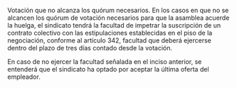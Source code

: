 Votación que no alcanza los quórum necesarios. En los casos en que no se alcancen los quórum de votación necesarios para que la asamblea acuerde la huelga, el sindicato tendrá la facultad de impetrar la suscripción de un contrato colectivo con las estipulaciones establecidas en el piso de la negociación, conforme al artículo 342, facultad que deberá ejercerse dentro del plazo de tres días contado desde la votación.

En caso de no ejercer la facultad señalada en el inciso anterior, se entenderá que el sindicato ha optado por aceptar la última oferta del empleador.
